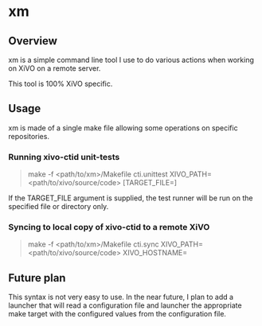 # xm

## Overview

xm is a simple command line tool I use to do various actions when working on XiVO
on a remote server.

This tool is 100% XiVO specific.


## Usage

xm is made of a single make file allowing some operations on specific repositories.


### Running xivo-ctid unit-tests

> make -f <path/to/xm>/Makefile cti.unittest XIVO_PATH=<path/to/xivo/source/code> [TARGET_FILE=<file>]

If the TARGET_FILE argument is supplied, the test runner will be run on the specified file
or directory only.


### Syncing to local copy of xivo-ctid to a remote XiVO

> make -f <path/to/xm>/Makefile cti.sync XIVO_PATH=<path/to/xivo/source/code> XIVO_HOSTNAME=<hostname>


## Future plan

This syntax is not very easy to use. In the near future, I plan to add a launcher that will
read a configuration file and launcher the appropriate make target with the configured values
from the configuration file.
